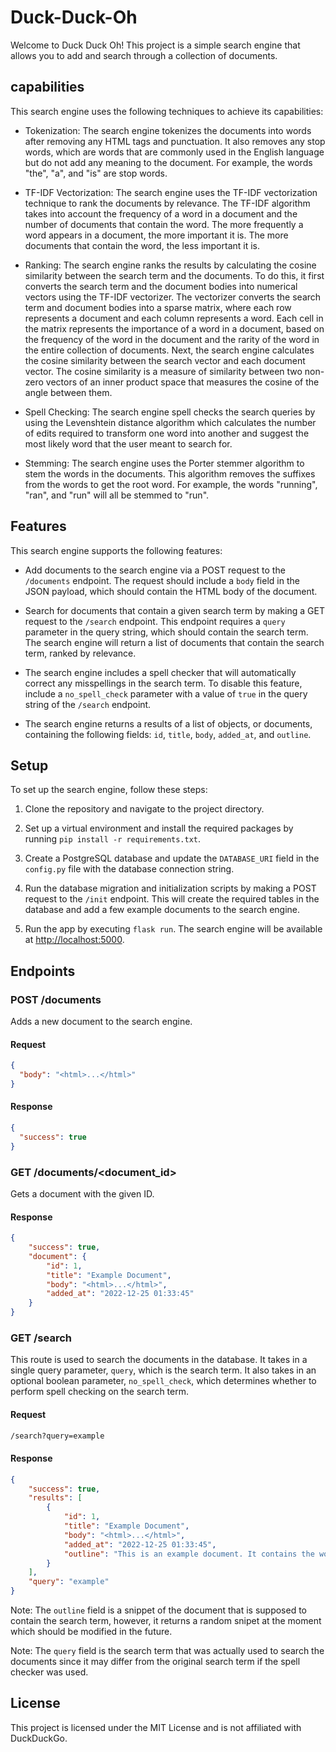 # Duck-Duck-Oh

Welcome to Duck Duck Oh! This project is a simple search engine that allows you to add and search through a collection of documents.

## capabilities

This search engine uses the following techniques to achieve its capabilities:

- Tokenization: The search engine tokenizes the documents into words after removing any HTML tags and punctuation. It also removes any stop words, which are words that are commonly used in the English language but do not add any meaning to the document. For example, the words "the", "a", and "is" are stop words.

- TF-IDF Vectorization: The search engine uses the TF-IDF vectorization technique to rank the documents by relevance. The TF-IDF algorithm takes into account the frequency of a word in a document and the number of documents that contain the word. The more frequently a word appears in a document, the more important it is. The more documents that contain the word, the less important it is.

- Ranking: The search engine ranks the results by calculating the cosine similarity between the search term and the documents. To do this, it first converts the search term and the document bodies into numerical vectors using the TF-IDF vectorizer. The vectorizer converts the search term and document bodies into a sparse matrix, where each row represents a document and each column represents a word. Each cell in the matrix represents the importance of a word in a document, based on the frequency of the word in the document and the rarity of the word in the entire collection of documents. Next, the search engine calculates the cosine similarity between the search vector and each document vector. The cosine similarity is a measure of similarity between two non-zero vectors of an inner product space that measures the cosine of the angle between them.

- Spell Checking: The search engine spell checks the search queries by using the Levenshtein distance algorithm which calculates the number of edits required to transform one word into another and suggest the most likely word that the user meant to search for.

- Stemming: The search engine uses the Porter stemmer algorithm to stem the words in the documents. This algorithm removes the suffixes from the words to get the root word. For example, the words "running", "ran", and "run" will all be stemmed to "run".

## Features

This search engine supports the following features:

- Add documents to the search engine via a POST request to the `/documents` endpoint. The request should include a `body` field in the JSON payload, which should contain the HTML body of the document.

- Search for documents that contain a given search term by making a GET request to the `/search` endpoint. This endpoint requires a `query` parameter in the query string, which should contain the search term. The search engine will return a list of documents that contain the search term, ranked by relevance.

- The search engine includes a spell checker that will automatically correct any misspellings in the search term. To disable this feature, include a `no_spell_check` parameter with a value of `true` in the query string of the `/search` endpoint.

- The search engine returns a results of a list of objects, or documents, containing the following fields: `id`, `title`, `body`, `added_at`, and `outline`.

## Setup

To set up the search engine, follow these steps:

1. Clone the repository and navigate to the project directory.

2. Set up a virtual environment and install the required packages by running `pip install -r requirements.txt`.

3. Create a PostgreSQL database and update the `DATABASE_URI` field in the `config.py` file with the database connection string.

4. Run the database migration and initialization scripts by making a POST request to the `/init` endpoint. This will create the required tables in the database and add a few example documents to the search engine.

5. Run the app by executing `flask run`. The search engine will be available at <http://localhost:5000>.

## Endpoints

### POST /documents

Adds a new document to the search engine.

#### Request

```json
{
  "body": "<html>...</html>"
}
```

#### Response

```json
{
  "success": true
}
```

### GET /documents/<document_id>

Gets a document with the given ID.

#### Response

```json
{
    "success": true,
    "document": {
        "id": 1,
        "title": "Example Document",
        "body": "<html>...</html>",
        "added_at": "2022-12-25 01:33:45"
    }
}
```

### GET /search

This route is used to search the documents in the database. It takes in a single query parameter, `query`, which is the search term. It also takes in an optional boolean parameter, `no_spell_check`, which determines whether to perform spell checking on the search term.

#### Request

```txt
/search?query=example
```

#### Response

```json
{
    "success": true,
    "results": [
        {
            "id": 1,
            "title": "Example Document",
            "body": "<html>...</html>",
            "added_at": "2022-12-25 01:33:45",
            "outline": "This is an example document. It contains the word example."
        }
    ],
    "query": "example"
}
```

Note: The `outline` field is a snippet of the document that is supposed to contain the search term, however, it returns a random snipet at the moment which should be modified in the future.

Note: The `query` field is the search term that was actually used to search the documents since it may differ from the original search term if the spell checker was used.

## License

This project is licensed under the MIT License and is not affiliated with DuckDuckGo.
